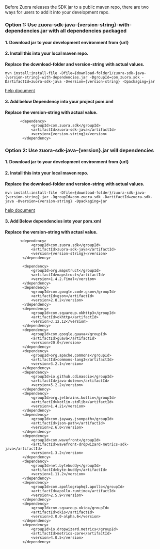 

Before Zuora releases the SDK jar to a public maven repo, there are two ways for users to add it into your development repo.



### Option 1: Use zuora-sdk-java-{version-string}-with-dependencies.jar with all dependencies packaged
#### 1. Download jar to your development environment from {url}

#### 2. Install this into your local maven repo.
**Replace the download-folder and version-string with actual values.**  
```
mvn install:install-file -Dfile={download-folder}/zuora-sdk-java-{version-string}-with-dependencies.jar -DgroupId=com.zuora.sdk -DartifactId=zuora-sdk-java -Dversion={version-string} -Dpackaging=jar
```
[help document](https://mkyong.com/maven/how-to-include-library-manully-into-maven-local-repository/)

#### 3. Add below Dependency into your project pom.xml
**Replace the version-string with actual value.**  
```
       <dependency>
            <groupId>com.zuora.sdk</groupId>
            <artifactId>zuora-sdk-java</artifactId>
            <version>{version-string}</version>
        </dependency>
```



### Option 2: Use zuora-sdk-java-{version}.jar will dependencies
#### 1. Download jar to your development environment from {url}

#### 2. Install this into your local maven repo.
**Replace the download-folder and version-string with actual values.**  
```
mvn install:install-file -Dfile={download-folder}/zuora-sdk-java-{version-string}.jar -DgroupId=com.zuora.sdk -DartifactId=zuora-sdk-java -Dversion={version-string} -Dpackaging=jar
```
[help document](https://mkyong.com/maven/how-to-include-library-manully-into-maven-local-repository/)

#### 3. Add Below dependencies into your pom.xml
**Replace the version-string with actual value.**  
```
       <dependency>
            <groupId>com.zuora.sdk</groupId>
            <artifactId>zuora-sdk-java</artifactId>
            <version>{version-string}</version>
        </dependency>

        <dependency>
            <groupId>org.mapstruct</groupId>
            <artifactId>mapstruct</artifactId>
            <version>1.4.2.Final</version>
        </dependency>
        <dependency>
            <groupId>com.google.code.gson</groupId>
            <artifactId>gson</artifactId>
            <version>2.8.2</version>
        </dependency>
        <dependency>
            <groupId>com.squareup.okhttp3</groupId>
            <artifactId>okhttp</artifactId>
            <version>3.12.12</version>
        </dependency>
        <dependency>
            <groupId>com.google.guava</groupId>
            <artifactId>guava</artifactId>
            <version>20.0</version>
        </dependency>
        <dependency>
            <groupId>org.apache.commons</groupId>
            <artifactId>commons-lang3</artifactId>
            <version>3.2.1</version>
        </dependency>
        <dependency>
            <groupId>io.github.cdimascio</groupId>
            <artifactId>java-dotenv</artifactId>
            <version>5.2.2</version>
        </dependency>
        <dependency>
            <groupId>org.jetbrains.kotlin</groupId>
            <artifactId>kotlin-stdlib</artifactId>
            <version>1.4.21</version>
        </dependency>
        <dependency>
            <groupId>com.jayway.jsonpath</groupId>
            <artifactId>json-path</artifactId>
            <version>2.6.0</version>
        </dependency>
        <dependency>
            <groupId>com.wavefront</groupId>
            <artifactId>wavefront-dropwizard-metrics-sdk-java</artifactId>
            <version>1.3.2</version>
        </dependency>
        <dependency>
            <groupId>net.bytebuddy</groupId>
            <artifactId>byte-buddy</artifactId>
            <version>1.11.2</version>
        </dependency>
        <dependency>
            <groupId>com.apollographql.apollo</groupId>
            <artifactId>apollo-runtime</artifactId>
            <version>2.5.9</version>
        </dependency>
        <dependency>
            <groupId>com.squareup.okio</groupId>
            <artifactId>okio</artifactId>
            <version>3.0.0-alpha.6</version>
        </dependency>
        <dependency>
            <groupId>io.dropwizard.metrics</groupId>
            <artifactId>metrics-core</artifactId>
            <version>4.0.5</version>
        </dependency>
```
